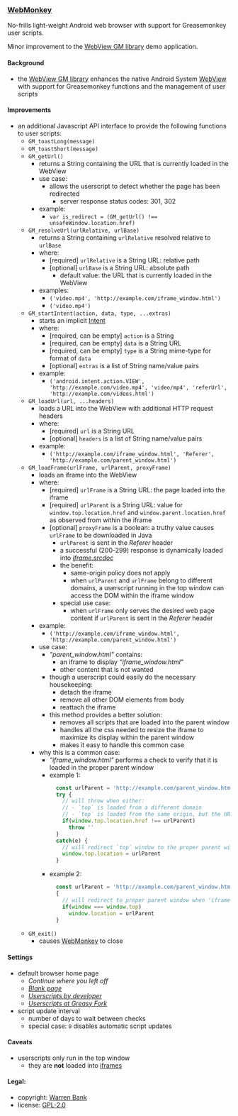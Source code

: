 ### [WebMonkey](https://github.com/warren-bank/Android-WebMonkey)

No-frills light-weight Android web browser with support for Greasemonkey user scripts.

Minor improvement to the [WebView GM library](https://github.com/wbayer/webview-gm) demo application.

#### Background

* the [WebView GM library](https://github.com/wbayer/webview-gm) enhances the native Android System [WebView](https://developer.chrome.com/multidevice/webview/overview) with support for Greasemonkey functions and the management of user scripts

#### Improvements

* an additional Javascript API interface to provide the following functions to user scripts:
  - `GM_toastLong(message)`
  - `GM_toastShort(message)`
  - `GM_getUrl()`
    * returns a String containing the URL that is currently loaded in the WebView
    * use case:
      - allows the userscript to detect whether the page has been redirected
        * server response status codes: 301, 302
    * example:
      - `var is_redirect = (GM_getUrl() !== unsafeWindow.location.href)`
  - `GM_resolveUrl(urlRelative, urlBase)`
    * returns a String containing `urlRelative` resolved relative to `urlBase`
    * where:
      - [required] `urlRelative` is a String URL: relative path
      - [optional] `urlBase`     is a String URL: absolute path
        * default value: the URL that is currently loaded in the WebView
    * examples:
      - `('video.mp4', 'http://example.com/iframe_window.html')`
      - `('video.mp4')`
  - `GM_startIntent(action, data, type, ...extras)`
    * starts an implicit [Intent](https://developer.android.com/training/basics/intents/sending)
    * where:
      - [required, can be empty] `action` is a String
      - [required, can be empty] `data`   is a String URL
      - [required, can be empty] `type`   is a String mime-type for format of `data`
      - [optional] `extras` is a list of String name/value pairs
    * example:
      - `('android.intent.action.VIEW', 'http://example.com/video.mp4', 'video/mp4', 'referUrl', 'http://example.com/videos.html')`
  - `GM_loadUrl(url, ...headers)`
    * loads a URL into the WebView with additional HTTP request headers
    * where:
      - [required] `url`     is a String URL
      - [optional] `headers` is a list of String name/value pairs
    * example:
      - `('http://example.com/iframe_window.html', 'Referer', 'http://example.com/parent_window.html')`
  - `GM_loadFrame(urlFrame, urlParent, proxyFrame)`
    * loads an iframe into the WebView
    * where:
      - [required] `urlFrame`   is a String URL: the page loaded into the iframe
      - [required] `urlParent`  is a String URL: value for `window.top.location.href` and `window.parent.location.href` as observed from within the iframe
      - [optional] `proxyFrame` is a boolean: a truthy value causes `urlFrame` to be downloaded in Java
        * `urlParent` is sent in the _Referer_ header
        * a successful (200-299) response is dynamically loaded into [_iframe.srcdoc_](https://developer.mozilla.org/en-US/docs/Web/API/HTMLIFrameElement/srcdoc)
        * the benefit:
          - same-origin policy does not apply
          - when `urlParent` and `urlFrame` belong to different domains, a userscript running in the top window can access the DOM within the iframe window
        * special use case:
          - when `urlFrame` only serves the desired web page content if `urlParent` is sent in the _Referer_ header
    * example:
      - `('http://example.com/iframe_window.html', 'http://example.com/parent_window.html')`
    * use case:
      - _"parent_window.html"_ contains:
        * an iframe to display _"iframe_window.html"_
        * other content that is not wanted
      - though a userscript could easily do the necessary housekeeping:
        * detach the iframe
        * remove all other DOM elements from body
        * reattach the iframe
      - this method provides a better solution:
        * removes all scripts that are loaded into the parent window
        * handles all the css needed to resize the iframe to maximize its display within the parent window
        * makes it easy to handle this common case
    * why this is a common case:
      - _"iframe_window.html"_ performs a check to verify that it is loaded in the proper parent window
      - example 1:
        ```javascript
          const urlParent = 'http://example.com/parent_window.html'
          try {
            // will throw when either:
            // - `top` is loaded from a different domain
            // - `top` is loaded from the same origin, but the URL path does not match 'parent_window.html'
            if(window.top.location.href !== urlParent)
              throw ''
          }
          catch(e) {
            // will redirect `top` window to the proper parent window
            window.top.location = urlParent
          }
        ```
      - example 2:
        ```javascript
          const urlParent = 'http://example.com/parent_window.html'
          {
            // will redirect to proper parent window when 'iframe_window.html' is loaded without a `top` window
            if(window === window.top)
              window.location = urlParent
          }
        ```
  - `GM_exit()`
    * causes [WebMonkey](https://github.com/warren-bank/Android-WebMonkey) to close

#### Settings

* default browser home page
  - _Continue where you left off_
  - [_Blank page_](about:blank)
  - [_Userscripts by developer_](https://warren-bank.github.io/Android-WebMonkey/index.html)
  - [_Userscripts at Greasy Fork_](https://greasyfork.org/)
* script update interval
  - number of days to wait between checks
  - special case: `0` disables automatic script updates

#### Caveats

* userscripts only run in the top window
  - they are __not__ loaded into [iframes](./IFRAMES.md)

#### Legal:

* copyright: [Warren Bank](https://github.com/warren-bank)
* license: [GPL-2.0](https://www.gnu.org/licenses/old-licenses/gpl-2.0.txt)
